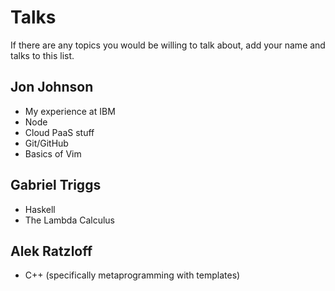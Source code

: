 # Talks

If there are any topics you would be willing to talk about, add your name and talks to this list.

## Jon Johnson

- My experience at IBM
- Node
- Cloud PaaS stuff
- Git/GitHub
- Basics of Vim

## Gabriel Triggs
- Haskell
- The Lambda Calculus

## Alek Ratzloff
- C++ (specifically metaprogramming with templates)
